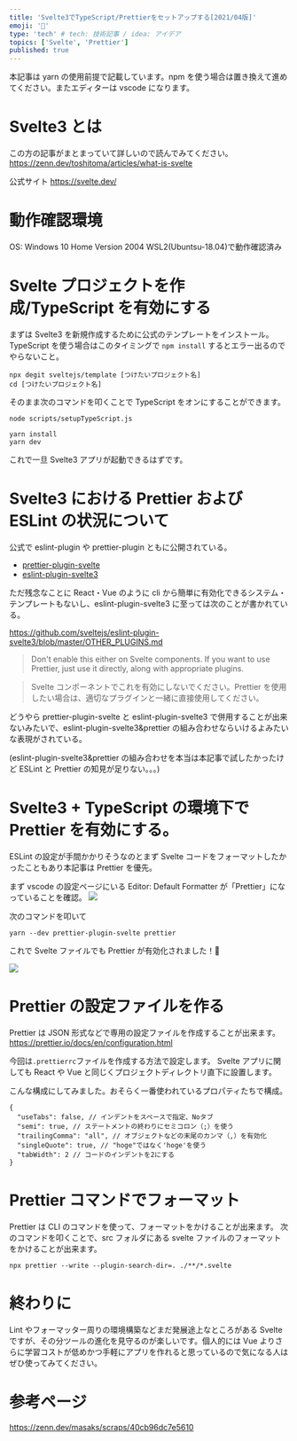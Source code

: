 ```yaml
---
title: 'Svelte3でTypeScript/Prettierをセットアップする[2021/04版]'
emoji: '🔨'
type: 'tech' # tech: 技術記事 / idea: アイデア
topics: ['Svelte', 'Prettier']
published: true
---
```


本記事は yarn の使用前提で記載しています。npm を使う場合は置き換えて進めてください。またエディターは vscode になります。

# Svelte3 とは

この方の記事がまとまっていて詳しいので読んでみてください。
https://zenn.dev/toshitoma/articles/what-is-svelte

公式サイト
https://svelte.dev/

# 動作確認環境

OS: Windows 10 Home Version 2004
WSL2(Ubuntsu-18.04)で動作確認済み

# Svelte プロジェクトを作成/TypeScript を有効にする

まずは Svelte3 を新規作成するために公式のテンプレートをインストール。
TypeScript を使う場合はこのタイミングで `npm install` するとエラー出るのでやらないこと。

```
npx degit sveltejs/template [つけたいプロジェクト名]
cd [つけたいプロジェクト名]
```

そのまま次のコマンドを叩くことで TypeScript をオンにすることができます。

```
node scripts/setupTypeScript.js
```

```
yarn install
yarn dev
```

これで一旦 Svelte3 アプリが起動できるはずです。

# Svelte3 における Prettier および ESLint の状況について

公式で eslint-plugin や prettier-plugin ともに公開されている。

- [prettier-plugin-svelte](https://github.com/sveltejs/prettier-plugin-svelte)
- [eslint-plugin-svelte3](https://github.com/sveltejs/eslint-plugin-svelte3)

ただ残念なことに React・Vue のように cli から簡単に有効化できるシステム・テンプレートもないし、eslint-plugin-svelte3 に至っては次のことが書かれている。

https://github.com/sveltejs/eslint-plugin-svelte3/blob/master/OTHER_PLUGINS.md

> Don't enable this either on Svelte components. If you want to use Prettier, just use it directly, along with appropriate plugins.

> Svelte コンポーネントでこれを有効にしないでください。Prettier を使用したい場合は、適切なプラグインと一緒に直接使用してください。

どうやら prettier-plugin-svelte と eslint-plugin-svelte3 で併用することが出来ないみたいで、eslint-plugin-svelte3&prettier の組み合わせならいけるよみたいな表現がされている。

(eslint-plugin-svelte3&prettier の組み合わせを本当は本記事で試したかったけど ESLint と Prettier の知見が足りない。。。)

# Svelte3 + TypeScript の環境下で Prettier を有効にする。

ESLint の設定が手間かかりそうなのとまず Svelte コードをフォーマットしたかったこともあり本記事は Prettier を優先。

まず vscode の設定ページにいる Editor: Default Formatter が「Prettier」になっていることを確認。
![](https://storage.googleapis.com/zenn-user-upload/l0zvwoloubydvnzpewtl3qn26ior)

次のコマンドを叩いて

`yarn --dev prettier-plugin-svelte prettier`

これで Svelte ファイルでも Prettier が有効化されました！🎉

![](https://storage.googleapis.com/zenn-user-upload/k1r4dg98q0lriaxsbiyz33igock6)

# Prettier の設定ファイルを作る

Prettier は JSON 形式などで専用の設定ファイルを作成することが出来ます。
https://prettier.io/docs/en/configuration.html

今回は`.prettierrc`ファイルを作成する方法で設定します。
Svelte アプリに関しても React や Vue と同じくプロジェクトディレクトリ直下に設置します。

こんな構成にしてみました。おそらく一番使われているプロパティたちで構成。

```
{
  "useTabs": false, // インデントをスペースで指定、Noタブ
  "semi": true, // ステートメントの終わりにセミコロン（;）を使う
  "trailingComma": "all", // オブジェクトなどの末尾のカンマ（,）を有効化
  "singleQuote": true, // "hoge"ではなく'hoge'を使う
  "tabWidth": 2 // コードのインデントを2にする
}
```

# Prettier コマンドでフォーマット

Prettier は CLI のコマンドを使って、フォーマットをかけることが出来ます。
次のコマンドを叩くことで、src フォルダにある svelte ファイルのフォーマットをかけることが出来ます。

```
npx prettier --write --plugin-search-dir=. ./**/*.svelte
```

# 終わりに

Lint やフォーマッター周りの環境構築などまだ発展途上なところがある Svelte ですが、その分ツールの進化を見守るのが楽しいです。個人的には Vue よりさらに学習コストが低めかつ手軽にアプリを作れると思っているので気になる人はぜひ使ってみてください。

# 参考ページ

https://zenn.dev/masaks/scraps/40cb96dc7e5610
